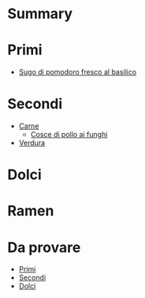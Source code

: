 # Summary

# Primi

- [Sugo di pomodoro fresco al basilico](./Sugo-di-pomodoro-fresco-al-basilico.md)

# Secondi

- [Carne]()
  - [Cosce di pollo ai funghi](Cosce-di-pollo-ai-funghi.md)
- [Verdura]()

# Dolci

# Ramen

# Da provare

- [Primi]()
- [Secondi]()
- [Dolci]()
